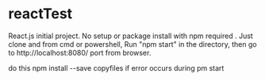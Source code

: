 # reactTest
React.js initial project. 
No setup or package install with npm required . 
Just clone and from cmd or powershell, 
Run "npm start" in the directory, 
then go to http://localhost:8080/ port from browser.

do this npm install --save copyfiles if error occurs during pm start

